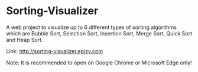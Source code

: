 # Sorting-Visualizer
A web project to visualize up to 6 different types of sorting algorithms which are Bubble Sort, Selection Sort, Insertion Sort, Merge Sort, Quick Sort and Heap Sort.

Link: http://sorting-visualizer.epizy.com

Note: It is recommended to open on Google Chrome or Microsoft Edge only!
